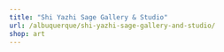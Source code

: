```yaml
---
title: "Shi Yazhi Sage Gallery & Studio"
url: /albuquerque/shi-yazhi-sage-gallery-and-studio/
shop: art
---
```

